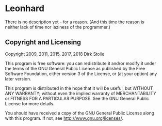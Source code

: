 # Leonhard
There is no description yet - for a reason.
(And this time the reason is neither lack of time nor laziness of the
 programmer.)

## Copyright and Licensing
Copyright 2009, 2011, 2015, 2017, 2018  Dirk Stolle

This program is free software: you can redistribute it and/or modify
it under the terms of the GNU General Public License as published by
the Free Software Foundation, either version 3 of the License, or
(at your option) any later version.

This program is distributed in the hope that it will be useful,
but WITHOUT ANY WARRANTY; without even the implied warranty of
MERCHANTABILITY or FITNESS FOR A PARTICULAR PURPOSE. See the
GNU General Public License for more details.

You should have received a copy of the GNU General Public License
along with this program. If not, see <http://www.gnu.org/licenses/>.
